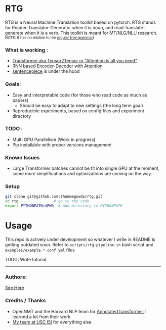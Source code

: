 # RTG

RTG is a Neural Machine Translation toolkit based on pytorch.
RTG stands for Reader-Translator-Generator when it is noun, and read-translate-generate when it is a verb.
This toolkit is meant for MT/NLG/NLU research.
<small>NOTE: It has no relation to the [regular tree grammar](https://en.wikipedia.org/wiki/Regular_tree_grammar))</small>

### What is working  :
 + [Transformer aka Tensor2Tensor or "Attention is all you need"](https://arxiv.org/abs/1706.03762)
 + [RNN based Encoder-Decoder](https://papers.nips.cc/paper/5346-sequence-to-sequence-learning-with-neural-networks.pdf) with [Attention](https://nlp.stanford.edu/pubs/emnlp15_attn.pdf)
 + [sentencepiece](https://github.com/google/sentencepiece) is under the hood

### Goals:
+ Easy and interpretable code (for those who read code as much as papers)
  + Should be easy to adapt to new settings (the long term goal)
+ Reproducible experiments, based on config files and experiment directory


### TODO :
 + Multi GPU Parallelism (Work in progress)
 + Pip installable with proper versions management


### Known Issues
 + Large Transformer batches cannot be fit into single GPU at the moment, some more simplifications and
 optimizations are coming on the way.   

### Setup

```bash
git clone git@github.com:thammegowda/rtg.git
cd rtg                # go to the code
export PYTHONPATH=$PWD  # Add directory to PYTHONPATH
```

# Usage
This repo is actively under development so whatever I write in README is getting outdated soon.
Refer to `scripts/rtg-pipeline.sh` bash script and `examples/example.*.conf.yml` files

TODO: Write tutorial


---------
### Authors:
[See Here](https://github.com/thammegowda/rtg/graphs/contributors)


### Credits / Thanks
+ OpenNMT and the Harvard NLP team for [Annotated transformer](http://nlp.seas.harvard.edu/2018/04/03/attention.html), I learned a lot from their work
+ [My team at USC ISI](https://www.isi.edu/research_groups/nlg/people) for everything else


